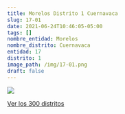 ```yaml
---
title: Morelos Distrito 1 Cuernavaca
slug: 17-01
date: 2021-06-24T10:46:05-05:00
tags: []
nombre_entidad: Morelos
nombre_distrito: Cuernavaca
entidad: 17
distrito: 1
image_path: /img/17-01.png
draft: false
---
```


![](/img/17-01.png)

[Ver los 300 distritos](/docs/elecciones-2021)
